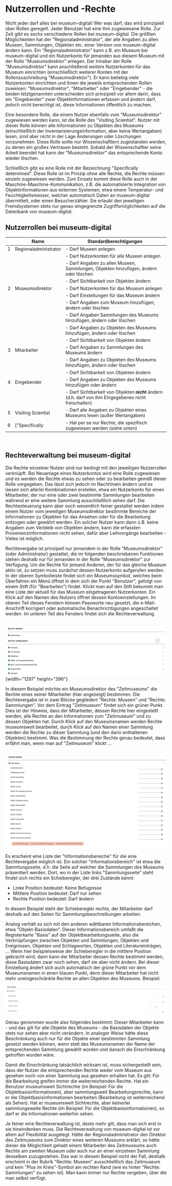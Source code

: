 Nutzerrollen und -Rechte
========================

Nicht jeder darf alles bei museum-digital! Wer was darf, das wird
prinzipiell über Rollen geregelt. Jeder Benutzer hat eine ihm
zugewiesene Rolle. Zur Zeit gibt es sechs verschiedene Rollen bei
museum-digital. Die größten Möglichkeiten hat der
\"Regionaladministrator\", der alle Angaben zu allen Museen, Sammlungen,
Objekten etc. einer Version von museum-digital ändern kann. Ein
\"Regionaladministrator\" kann z.B. ein Museum bei museum-digital und
ein Nutzerkonto für jemanden aus diesem Museum mit der Rolle
\"Museumsdirektor\" anlegen. Der Inhaber der Rolle \"Museumsdirektor\"
kann anschließend weitere Nutzerkonten für das Museum einrichten
(einschließlich weiterer Konten mit der Rollenzuschreibung
\"Museumsdirektor\"). Er kann beliebig viele Nutzerkonten einrichten und
ihnen die jeweils entsprechenden Rollen zuweisen: \"Museumsdirektor\",
\"Mitarbeiter\" oder \"Eingebender\" - die beiden letztgenannten
unterscheiden sich prinzipiell vor allem darin, dass ein \"Eingebender\"
zwar Objektinformationen erfassen und ändern darf, jedoch nicht
berechtigt ist, diese Informationen öffentlich zu machen.

Eine besondere Rolle, die einem Nutzer ebenfalls vom \"Museumsdirektor\"
zugewiesen werden kann, ist die Rolle des \"Visiting Scientist\". Nutzer
mit dieser Rolle können alle Informationen zu Objekten des Museums
(einschließlich der Inventarisierungsinformation, aber keine
Wertangaben)  lesen, sind aber nicht in der Lage Änderungen oder
Löschungen vorzunehmen. Diese Rolle sollte nur Wissenschaftlern
zugestanden werden, zu denen ein großes Vertrauen besteht. Sobald der
Wissenschaftler seine Arbeit beendet hat kann der \"Museumsdirektor\"
das entsprechende Konto wieder löschen.

Schließlich gibt es eine Rolle mit der Bezeichnung \"Specifically
determined\". Diese Rolle ist im Prinzip ohne alle Rechte, die Rechte
müssen einzeln zugewiesen werden. Zum Einsatz kommt diese Rolle auch in
der Maschine-Maschine-Kommunikation, z.B. die automatisierte Integration
von Objektinformationen aus externen Systemen, etwa einem Temperatur-
und Feuchtigkeitsmesser, welcher automatisch Daten an museum-digital
übermittelt, oder einen Besucherzähler. Sie erlaubt den jeweiligen
Fremdsystemen stets nur genau eingegrenzte Zugriffsmöglichkeiten auf die
Datenbank von museum-digital.

Nutzerrollen bei museum-digital
-------------------------------

|                       | Name                  | Standardberechtigungen                                                                                  |
|-----------------------|-----------------------|---------------------------------------------------------------------------------------------------------|
| 1                     | Regionaladministrator | -   Darf Museen anlegen                                                                                 |
|                       |                       | -   Darf Nutzerkonten für alle Museen anlegen                                                           |
|                       |                       | -   Darf Angaben zu allen Museen, Sammlungen, Objekten hinzufügen, ändern oder löschen                  |
|                       |                       | -   Darf Sichtbarkeit von Objekten ändern                                                               |
| 2                     | Museumsdirektor       | -   Darf Nutzerkonten für das Museum anlegen                                                            |
|                       |                       | -   Darf Einstellungen für das Museum ändern                                                            |
|                       |                       | -   Darf Angaben zum Museum hinzufügen, ändern oder löschen                                             |
|                       |                       | -   Darf Angaben Sammlungen des Museums hinzufügen, ändern oder löschen                                 |
|                       |                       | -   Darf Angaben zu Objekten des Museums hinzufügen, ändern oder löschen                                |
|                       |                       | -   Darf Sichtbarkeit von Objekten ändern                                                               |
| 3                     | Mitarbeiter           | -   Darf Angaben zu Sammlungen des Museums ändern                                                       |
|                       |                       | -   Darf Angaben zu Objekten des Museums hinzufügen, ändern oder löschen                                |
|                       |                       | -   Darf Sichtbarkeit von Objekten ändern                                                               |
| 4                     | Eingebender           | -   Darf Angaben zu Objekten des Museums hinzufügen oder ändern                                         |
|                       |                       | -   Darf Sichtbarkeit von Objekten **nicht** ändern (d.h. darf von ihm Eingegebenes nicht freischalten) |
| 5                     | Visiting Scientist    | -   Darf alle Angaben zu Objekten eines Museums lesen (außer Wertangaben)                               |
| 6                     | \[\"Specifically      | -   Hat per se nur Rechte, die spezifisch zugewiesen werden (siehe unten)                               |

 

Rechteverwaltung bei museum-digital
-----------------------------------

Die Rechte einzelner Nutzer sind nur bedingt mit den jeweiligen
Nutzerrollen verknüpft. Bei Neuanlage eines Nutzerkontos wird eine Rolle
zugewiesen und es werden die Rechte etwas zu sehen oder zu bearbeiten
gemäß dieser Rolle vorgegeben. Das lässt sich jedoch im Nachhinein
ändern und es lassen sich allerlei Kombinationen erstellen, etwa ein
Nutzerkonto für einen Mitarbeiter, der nur eine oder zwei bestimmte
Sammlungen bearbeiten während er eine weitere Sammlung ausschließlich
sehen darf. Die Rechtesteuerung kann aber noch wesentlich feiner
gestaltet werden indem einem Nutzer vom jeweiligen Museumsdirektor
bestimmte Bereiche der Informationen zu Objekten für das Ansehen oder
für die Bearbeitung entzogen oder gewährt werden. Ein solcher Nutzer
kann dann z.B. keine Angaben zum Verbleib von Objekten ändern, kann die
erfassten Provenienzinformationen nicht sehen, dafür aber Leihvorgänge
bearbeiten - Vieles ist möglich.

Rechtevergabe ist prinzipell nur jemandem in der Rolle
\"Museumsdirektor\" (oder Administrator) gestattet, die im folgenden
beschriebenen Funktionen stehen deshalb nur für jemanden in der Rolle
\"Museumsdirektor\" zur Verfügung. Um die Rechte für jemand Anderen, der
für das gleiche Museum aktiv ist, zu setzen muss zunächst dessen
Nutzerkonto aufgerufen werden. In der oberen Symbolleiste findet sich
ein Museumssymbol, welches beim Überfahren ein Menü öffnet in dem sich
der Punkt \"Benutzer\", gefolgt von einem Stift (für \"Bearbeiten\")
findet. Klickt man auf den Stift bekommt man eine Liste der aktuell für
das Museum eingetragenen Nutzerkonten. Ein Klick auf den Namen des
Nutzers öffnet dessen Kontoeinstellungen. Im oberen Teil dieses Fenstern
können Passworte neu gesetzt, die e-Mail-Anschrift korrigiert oder
automatische Benachrichtigungen angeschaltet werden. Im unteren Teil des
Fensters findet sich die Rechteverwaltung.

 ![](../../assets/musdb/user_rights1.JPG){width="1297" height="396"}

In diesem Beispiel möchte ein Museumsdirektor des \"Zeitmuseums\" die
Rechte eines seiner Mitarbeiter (hier angezeigt) bestimmen. Die
Rechtevergabe ist in zwei Blöcke gegliedert \"Rechte: Museen\" und
\"Rechte: Sammlungen\". Vor dem Eintrag \"Zeitmuseum\" findet sich ein
grüner Punkt. Dies ist der Hinweis, dass der Mitarbeiter, dessen Rechte
hier eingestellt werden, alle Rechte an den Informationen zum
\"Zeitmuseum\" und zu dessen Objekten hat. Durch Klick auf den
Museumsnamen werden Rechte museumsweit bearbeitet, durch Klick auf den
Namen einer Sammlung werden die Rechte zu dieser Sammlung (und den darin
enthaltenen Objekten) bestimmt. Was die Bestimmung der Rechte genau
bedeutet, dass erfährt man, wenn man auf \"Zeitmuseum\" klickt \...

 ![](../../assets/musdb/user_rights_museum.JPG)

Es erscheint eine Liste der \"Informationsbereiche\" für die eine
Rechtevergabe möglich ist. Ein solcher \"Informationsbereich\" ist etwa
die Sammlungsseite, d.h. die Seite auf welcher die Sammlungen des
Museums präsentiert werden. Dort, wo in der Liste links
\"Sammlungsseite\" steht findet sich rechts ein Schieberegler, der drei
Zustände kennt:

-   Linke Position bedeutet: Keine Befugnisse
-   Mittlere Position bedeutet: Darf nur sehen
-   Rechte Position bedeutet: Darf ändern

In diesem Beispiel steht der Schieberegler rechts, der Mitarbeiter darf
deshalb auf den Seiten für Sammlungsbeschreibungen arbeiten.

Analog verhält es sich mit den anderen wählbaren Informationsbereichen,
etwa \"Objekt-Basisdaten\". Dieser Informationsbereich umfaßt die
Registerkarte \"Basis\" auf der Objektbearbeitungsseite, also die
Verknüpfungen zwischen Objekten und Sammlungen, Objekten und
Ereignissen, Objekten und Schlagworten, Objekten und Literatureinträgen,
\... Wenn hier beispielsweise der Schieberegler in die mittlere Position
gebracht wird, dann kann der Mitarbeiter dessen Rechte bestimmt werden,
diese Basisdaten zwar noch sehen, darf sie aber nicht ändern. Bei dieser
Einstellung ändert sich auch automatisch der grüne Punkt vor dem
Museumsnamen in einen blauen Punkt, denn dieser Mitarbeiter hat nicht
mehr uneingeschränkte Rechte an allen Objekten des Museums. Beispiel:

![](../../assets/musdb/user_rights_museum2.JPG)

Genau genommen wurde also folgendes bestimmt: Dieser Mitarbeiter kann -
und das gilt für alle Objekte des Museums - die Basisdaten der Objekte
stets nur sehen aber nicht verändern. In analoger Weise hätte diese
Beschränkung auch nur für die Objekte einer bestimmten Sammlung gesetzt
werden können, wenn statt des Museumsnamen der Name der entsprechenden
Sammlung gewählt worden und danach die Einschränkung getroffen worden
wäre.

Damit die Einschränkung tatsächlich wirksam ist, muss sichergestellt
sein, dass der Nutzer die entsprechenden Rechte weder vom Museum aus
gesehen noch von einer Sammlung aus gesehen erhalten hat. Es gilt: Für
die Bearbeitung greifen immer die weiterreichenden Rechte. Hat ein
Benutzer museumsweit Sichtrechte (im Beispiel: Für die
Objektbasisinformationen), aber sammlungsweit Bearbeitungsrechte, kann
er die Objektbasisinformationen bearbeiten (Bearbeitung ist
weiterreichend als Sehen). Hat er museumsweit Sichtrechte, aber
keinerlei sammlungsweite Rechte (im Beispiel: Für die
Objektbasisinformationen), so darf er die Informationen weiterhin sehen.

Je feiner eine Rechteverwaltung ist, desto mehr gilt, dass man sich erst
in sie hineindenken muss. Die Rechteverwaltung von museum-digital ist
vor allem auf Flexibilität ausgelegt. Hätte der Regionaladministrator
den Direktor des Zeitmuseums zum Direktor eines weiteren Museums
erklärt, so hätte dieser die Möglichkeit gehabt einem Mitarbeiter des
Zeitmuseums auch Rechte am zweiten Museum oder auch nur an einer
einzelnen Sammlung desselben zuzugestehen. Das war in diesem Beispiel
nicht der Fall, deshalb erscheint in der Rubrik \"Rechte: Museen\"
ausschließlich das Zeitmuseum und kein \"Plus im Kreis\"-Symbol am
rechten Rand (wie es hinter \"Rechte: Sammlungen\" zu sehen ist). Man
kann immer nur Rechte vergeben, über die man selbst verfügt.

